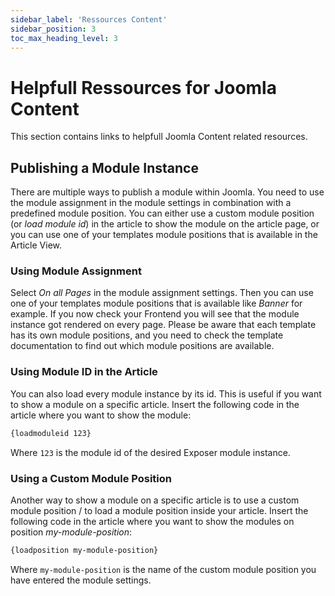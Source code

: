 ```yaml
---
sidebar_label: 'Ressources Content'
sidebar_position: 3
toc_max_heading_level: 3
---
```


# Helpfull Ressources for Joomla Content

This section contains links to helpfull Joomla Content related resources.

## Publishing a Module Instance

There are multiple ways to publish a module within Joomla. You need to use the module assignment in the module settings
in
combination with a predefined module position. You can either use a custom module
position (or *load module id*) in the article to show the module on the article page, or you can use one of your
templates
module positions that is available in the Article View.

### Using Module Assignment

Select *On all Pages* in the module assignment settings. Then you can use one of your templates module positions that is
available like *Banner* for example.
If you now check your Frontend you will see that the module instance got rendered on every page. Please be aware that
each template has its own module positions, and you need to check the template documentation to find out which module
positions are available.


### Using Module ID in the Article
You can also load every module instance by its id. This is useful if you want to show a module on a specific article.
Insert the following code in the article where you want to show the module:

```html
{loadmoduleid 123}
```

Where ``123`` is the module id of the desired Exposer module instance.

### Using a Custom Module Position
Another way to show a module on a specific article is to use a custom module position / to load a module position inside your article.
Insert the following code in the article where you want to show the modules on position *my-module-position*:

```html
{loadposition my-module-position}
```

Where ``my-module-position`` is the name of the custom module position you have entered the module settings.


